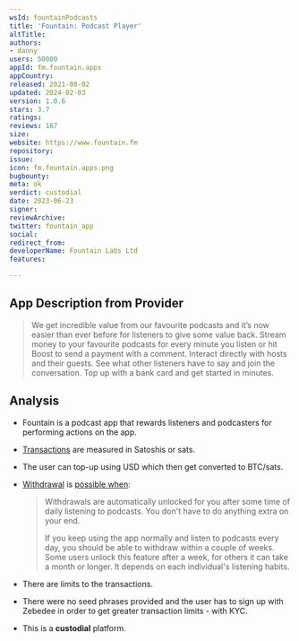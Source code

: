 ```yaml
---
wsId: fountainPodcasts
title: 'Fountain: Podcast Player'
altTitle: 
authors:
- danny
users: 50000
appId: fm.fountain.apps
appCountry: 
released: 2021-08-02
updated: 2024-02-03
version: 1.0.6
stars: 3.7
ratings: 
reviews: 167
size: 
website: https://www.fountain.fm
repository: 
issue: 
icon: fm.fountain.apps.png
bugbounty: 
meta: ok
verdict: custodial
date: 2023-06-23
signer: 
reviewArchive: 
twitter: fountain_app
social: 
redirect_from: 
developerName: Fountain Labs Ltd
features: 

---
```


## App Description from Provider 

> We get incredible value from our favourite podcasts and it’s now easier than ever before for listeners to give some value back. Stream money to your favourite podcasts for every minute you listen or hit Boost to send a payment with a comment. Interact directly with hosts and their guests. See what other listeners have to say and join the conversation. Top up with a bank card and get started in minutes.

## Analysis 

- Fountain is a podcast app that rewards listeners and podcasters for performing actions on the app. 
- [Transactions](https://support.fountain.fm/category/51-your-account-wallet) are measured in Satoshis or sats. 
- The user can top-up using USD which then get converted to BTC/sats. 
- [Withdrawal](https://support.fountain.fm/category/24-withdrawals) is [possible when](https://support.fountain.fm/article/14-how-do-i-unlock-withdrawals):

     > Withdrawals are automatically unlocked for you after some time of daily listening to podcasts. You don't have to do anything extra on your end. 
     >
     > If you keep using the app normally and listen to podcasts every day, you should be able to withdraw within a couple of weeks. Some users unlock this feature after a week, for others it can take a month or longer. It depends on each individual's listening habits. 

- There are limits to the transactions. 
- There were no seed phrases provided and the user has to sign up with Zebedee in order to get greater transaction limits - with KYC. 
- This is a **custodial** platform.
